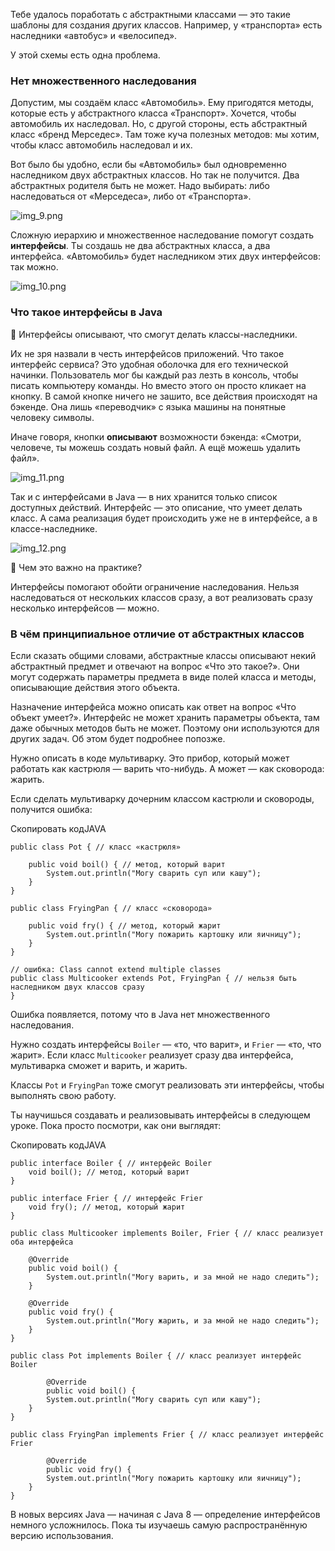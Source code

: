 Тебе удалось поработать с абстрактными классами — это такие шаблоны для создания других классов. Например, у «транспорта» есть наследники «автобус» и «велосипед».

У этой схемы есть одна проблема.

### Нет множественного наследования

Допустим, мы создаём класс «Автомобиль». Ему пригодятся методы, которые есть у абстрактного класса «Транспорт». Хочется, чтобы автомобиль их наследовал. Но, с другой стороны, есть абстрактный класс «бренд Мерседес». Там тоже куча полезных методов: мы хотим, чтобы класс автомобиль наследовал и их.

Вот было бы удобно, если бы «Автомобиль» был одновременно наследником двух абстрактных классов. Но так не получится. Два абстрактных родителя быть не может. Надо выбирать: либо наследоваться от «Мерседеса», либо от «Транспорта».

![img_9.png](img%2Fimg_9.png)

Сложную иерархию и множественное наследование помогут создать **интерфейсы**. Ты создашь не два абстрактных класса, а два интерфейса. «Автомобиль» будет наследником этих двух интерфейсов: так можно.

![img_10.png](img%2Fimg_10.png)

### Что такое интерфейсы в Java

📌 Интерфейсы описывают, что смогут делать классы-наследники.

Их не зря назвали в честь интерфейсов приложений. Что такое интерфейс сервиса? Это удобная оболочка для его технической начинки. Пользователь мог бы каждый раз лезть в консоль, чтобы писать компьютеру команды. Но вместо этого он просто кликает на кнопку. В самой кнопке ничего не зашито, все действия происходят на бэкенде. Она лишь «переводчик» с языка машины на понятные человеку символы.

Иначе говоря, кнопки **описывают** возможности бэкенда: «Смотри, человече, ты можешь создать новый файл. А ещё можешь удалить файл».

![img_11.png](img%2Fimg_11.png)

Так и с интерфейсами в Java — в них хранится только список доступных действий. Интерфейс — это описание, что умеет делать класс. А сама реализация будет происходить уже не в интерфейсе, а в классе-наследнике.

![img_12.png](img%2Fimg_12.png)

📌 Чем это важно на практике?

Интерфейсы помогают обойти ограничение наследования. Нельзя наследоваться от нескольких классов сразу, а вот реализовать сразу несколько интерфейсов — можно.

### В чём принципиальное отличие от абстрактных классов

Если сказать общими словами, абстрактные классы описывают некий абстрактный предмет и отвечают на вопрос «Что это такое?». Они могут содержать параметры предмета в виде полей класса и методы, описывающие действия этого объекта.

Назначение интерфейса можно описать как ответ на вопрос «Что объект умеет?». Интерфейс не может хранить параметры объекта, там даже обычных методов быть не может. Поэтому они используются для других задач. Об этом будет подробнее попозже.

Нужно описать в коде мультиварку. Это прибор, который может работать как кастрюля — варить что-нибудь. А может — как сковорода: жарить.

Если сделать мультиварку дочерним классом кастрюли и сковороды, получится ошибка:

Скопировать кодJAVA

```
public class Pot { // класс «кастрюля»

    public void boil() { // метод, который варит
        System.out.println("Могу сварить суп или кашу");
    }
}

public class FryingPan { // класс «сковорода»

    public void fry() { // метод, который жарит
        System.out.println("Могу пожарить картошку или яичницу");
    }
}

// ошибка: Class cannot extend multiple classes
public class Multicooker extends Pot, FryingPan { // нельзя быть наследником двух классов сразу
} 
```

Ошибка появляется, потому что в Java нет множественного наследования.

Нужно создать интерфейсы `Boiler` — «то, что варит», и `Frier` — «то, что жарит». Если класс `Multicooker` реализует сразу два интерфейса, мультиварка сможет и варить, и жарить.

Классы `Pot` и `FryingPan` тоже смогут реализовать эти интерфейсы, чтобы выполнять свою работу.

Ты научишься создавать и реализовывать интерфейсы в следующем уроке. Пока просто посмотри, как они выглядят:

Скопировать кодJAVA

```
public interface Boiler { // интерфейс Boiler
    void boil(); // метод, который варит
}

public interface Frier { // интерфейс Frier
    void fry(); // метод, который жарит
}

public class Multicooker implements Boiler, Frier { // класс реализует оба интерфейса

    @Override
    public void boil() {
        System.out.println("Могу варить, и за мной не надо следить");
    }

    @Override
    public void fry() {
        System.out.println("Могу жарить, и за мной не надо следить");
    }
}

public class Pot implements Boiler { // класс реализует интерфейс Boiler

        @Override
        public void boil() {
        System.out.println("Могу сварить суп или кашу");
    }
}

public class FryingPan implements Frier { // класс реализует интерфейс Frier

        @Override    
        public void fry() {
        System.out.println("Могу пожарить картошку или яичницу");
    }
} 
```

В новых версиях Java — начиная с Java 8 — определение интерфейсов немного усложнилось. Пока ты изучаешь самую распространённую версию использования.